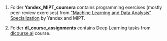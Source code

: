 1. Folder **Yandex_MIPT_coursera** contains programming exercises (mostly peer-review exercises)
from ["Machine Learning and Data Analysis" Specialization](https://www.coursera.org/specializations/machine-learning-data-analysis)  by Yandex and MIPT.

2. Folder **dl_course_assignments** contains Deep Learning tasks from [dlcourse.ai](https://dlcourse.ai) course.
